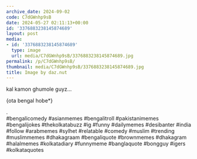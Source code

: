 ```yaml
---
archive_date: 2024-09-02
code: C7dGWnhp9sB
date: 2024-05-27 02:11:13+00:00
id: '3376883238145874689'
layout: post
media:
- id: '3376883238145874689'
  type: image
  url: media/C7dGWnhp9sB/3376883238145874689.jpg
permalink: /p/C7dGWnhp9sB/
thumbnail: media/C7dGWnhp9sB/3376883238145874689.jpg
title: Image by daz.nut
---
```


kal kamon ghumole guyz...  
  
{ota bengal hobe*}  
  
.  
#bengalicomedy #asianmemes #bengalitroll #pakistanimemes #bengalijokes #thekolkatabuzz #ig #funny #dailymemes #desibanter #india #follow #arabmemes #sylhet #relatable #comedy #muslim #trending #muslimmemes #dhakagraam #bengaliquote #brownmemes #dhakagram #halalmemes #kolkatadiary #funnymeme #banglaquote #bongguy #igers #kolkataquotes